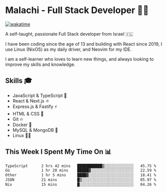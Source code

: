 # Malachi - Full Stack Developer 🚀🔥
[![wakatime](https://wakatime.com/badge/user/112ec769-e669-4b78-a46f-cf4343930741.svg)](https://wakatime.com/@112ec769-e669-4b78-a46f-cf4343930741)

A self-taught, passionate Full Stack developer from Israel 🇮🇱

I have been coding since the age of 13 and building with React since 2019, I use Linux (NixOS) as my daily driver, and Neovim for my IDE.

I am a self-learner who loves to learn new things, and always looking to improve my skills and knowledge.

## Skills 🎓
- JavaScript & TypeScript 💎
- React & Next.js ⚛️
- Express.js & Fastify ⚡️
- HTML & CSS 🎨
- Git 🔥
- Docker 🐳
- MySQL & MongoDB 💾
- Linux 👨‍💻

## This Week I Spent My Time On 📊
<!--START_SECTION:waka-->

```txt
TypeScript      2 hrs 42 mins   ███████████▒░░░░░░░░░░░░░   45.75 %
Go              1 hr 20 mins    █████▓░░░░░░░░░░░░░░░░░░░   22.59 %
Other           1 hr 5 mins     ████▓░░░░░░░░░░░░░░░░░░░░   18.41 %
JSON            21 mins         █▒░░░░░░░░░░░░░░░░░░░░░░░   05.97 %
Nix             15 mins         █░░░░░░░░░░░░░░░░░░░░░░░░   04.26 %
```

<!--END_SECTION:waka-->
